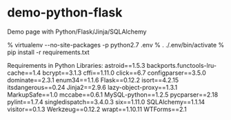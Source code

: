 # demo-python-flask
Demo page with Python/Flask/Jinja/SQLAlchemy

% virtualenv --no-site-packages -p python2.7 .env
% . ./.env/bin/activate
% pip install -r requirements.txt

Requirements in Python Libraries:
astroid==1.5.3
backports.functools-lru-cache==1.4
bcrypt==3.1.3
cffi==1.11.0
click==6.7
configparser==3.5.0
dominate==2.3.1
enum34==1.1.6
Flask==0.12.2
isort==4.2.15
itsdangerous==0.24
Jinja2==2.9.6
lazy-object-proxy==1.3.1
MarkupSafe==1.0
mccabe==0.6.1
MySQL-python==1.2.5
pycparser==2.18
pylint==1.7.4
singledispatch==3.4.0.3
six==1.11.0
SQLAlchemy==1.1.14
visitor==0.1.3
Werkzeug==0.12.2
wrapt==1.10.11
WTForms==2.1